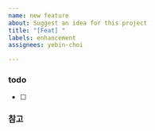 ```yaml
---
name: new feature
about: Suggest an idea for this project
title: "[Feat] "
labels: enhancement
assignees: yebin-choi

---
```


### todo

- [ ] 

### 참고
